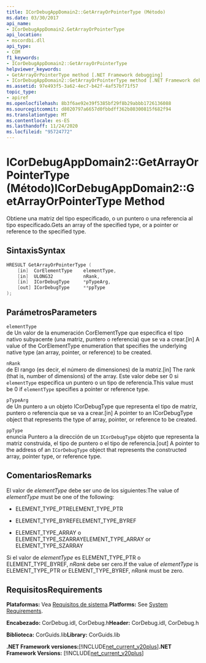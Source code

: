 ```yaml
---
title: ICorDebugAppDomain2::GetArrayOrPointerType (Método)
ms.date: 03/30/2017
api_name:
- ICorDebugAppDomain2.GetArrayOrPointerType
api_location:
- mscordbi.dll
api_type:
- COM
f1_keywords:
- ICorDebugAppDomain2::GetArrayOrPointerType
helpviewer_keywords:
- GetArrayOrPointerType method [.NET Framework debugging]
- ICorDebugAppDomain2::GetArrayOrPointerType method [.NET Framework debugging]
ms.assetid: 97e493f5-3a62-4ec7-b42f-4af57bf71f57
topic_type:
- apiref
ms.openlocfilehash: 8b3f6ae92e39f5385bf29f8b29abbb1726136088
ms.sourcegitcommit: d8020797a6657d0fbbdff362b80300815f682f94
ms.translationtype: MT
ms.contentlocale: es-ES
ms.lasthandoff: 11/24/2020
ms.locfileid: "95724772"
---
```

# <a name="icordebugappdomain2getarrayorpointertype-method"></a><span data-ttu-id="c67d1-102">ICorDebugAppDomain2::GetArrayOrPointerType (Método)</span><span class="sxs-lookup"><span data-stu-id="c67d1-102">ICorDebugAppDomain2::GetArrayOrPointerType Method</span></span>

<span data-ttu-id="c67d1-103">Obtiene una matriz del tipo especificado, o un puntero o una referencia al tipo especificado.</span><span class="sxs-lookup"><span data-stu-id="c67d1-103">Gets an array of the specified type, or a pointer or reference to the specified type.</span></span>  
  
## <a name="syntax"></a><span data-ttu-id="c67d1-104">Sintaxis</span><span class="sxs-lookup"><span data-stu-id="c67d1-104">Syntax</span></span>  
  
```cpp  
HRESULT GetArrayOrPointerType (  
    [in]  CorElementType    elementType,  
    [in]  ULONG32           nRank,  
    [in]  ICorDebugType     *pTypeArg,  
    [out] ICorDebugType     **ppType  
);  
```  
  
## <a name="parameters"></a><span data-ttu-id="c67d1-105">Parámetros</span><span class="sxs-lookup"><span data-stu-id="c67d1-105">Parameters</span></span>  

 `elementType`  
 <span data-ttu-id="c67d1-106">de Un valor de la enumeración CorElementType que especifica el tipo nativo subyacente (una matriz, puntero o referencia) que se va a crear.</span><span class="sxs-lookup"><span data-stu-id="c67d1-106">[in] A value of the CorElementType enumeration that specifies the underlying native type (an array, pointer, or reference) to be created.</span></span>  
  
 `nRank`  
 <span data-ttu-id="c67d1-107">de El rango (es decir, el número de dimensiones) de la matriz.</span><span class="sxs-lookup"><span data-stu-id="c67d1-107">[in] The rank (that is, number of dimensions) of the array.</span></span> <span data-ttu-id="c67d1-108">Este valor debe ser 0 si `elementType` especifica un puntero o un tipo de referencia.</span><span class="sxs-lookup"><span data-stu-id="c67d1-108">This value must be 0 if `elementType` specifies a pointer or reference type.</span></span>  
  
 `pTypeArg`  
 <span data-ttu-id="c67d1-109">de Un puntero a un objeto ICorDebugType que representa el tipo de matriz, puntero o referencia que se va a crear.</span><span class="sxs-lookup"><span data-stu-id="c67d1-109">[in] A pointer to an ICorDebugType object that represents the type of array, pointer, or reference to be created.</span></span>  
  
 `ppType`  
 <span data-ttu-id="c67d1-110">enuncia Puntero a la dirección de un `ICorDebugType` objeto que representa la matriz construida, el tipo de puntero o el tipo de referencia.</span><span class="sxs-lookup"><span data-stu-id="c67d1-110">[out] A pointer to the address of an `ICorDebugType` object that represents the constructed array, pointer type, or reference type.</span></span>  
  
## <a name="remarks"></a><span data-ttu-id="c67d1-111">Comentarios</span><span class="sxs-lookup"><span data-stu-id="c67d1-111">Remarks</span></span>  

 <span data-ttu-id="c67d1-112">El valor de *elementType* debe ser uno de los siguientes:</span><span class="sxs-lookup"><span data-stu-id="c67d1-112">The value of *elementType* must be one of the following:</span></span>  
  
- <span data-ttu-id="c67d1-113">ELEMENT_TYPE_PTR</span><span class="sxs-lookup"><span data-stu-id="c67d1-113">ELEMENT_TYPE_PTR</span></span>  
  
- <span data-ttu-id="c67d1-114">ELEMENT_TYPE_BYREF</span><span class="sxs-lookup"><span data-stu-id="c67d1-114">ELEMENT_TYPE_BYREF</span></span>  
  
- <span data-ttu-id="c67d1-115">ELEMENT_TYPE_ARRAY o ELEMENT_TYPE_SZARRAY</span><span class="sxs-lookup"><span data-stu-id="c67d1-115">ELEMENT_TYPE_ARRAY or ELEMENT_TYPE_SZARRAY</span></span>  
  
 <span data-ttu-id="c67d1-116">Si el valor de *elementType* es ELEMENT_TYPE_PTR o ELEMENT_TYPE_BYREF, *nRank* debe ser cero.</span><span class="sxs-lookup"><span data-stu-id="c67d1-116">If the value of *elementType* is ELEMENT_TYPE_PTR or ELEMENT_TYPE_BYREF, *nRank* must be zero.</span></span>  
  
## <a name="requirements"></a><span data-ttu-id="c67d1-117">Requisitos</span><span class="sxs-lookup"><span data-stu-id="c67d1-117">Requirements</span></span>  

 <span data-ttu-id="c67d1-118">**Plataformas:** Vea [Requisitos de sistema](../../get-started/system-requirements.md).</span><span class="sxs-lookup"><span data-stu-id="c67d1-118">**Platforms:** See [System Requirements](../../get-started/system-requirements.md).</span></span>  
  
 <span data-ttu-id="c67d1-119">**Encabezado:** CorDebug.idl, CorDebug.h</span><span class="sxs-lookup"><span data-stu-id="c67d1-119">**Header:** CorDebug.idl, CorDebug.h</span></span>  
  
 <span data-ttu-id="c67d1-120">**Biblioteca:** CorGuids.lib</span><span class="sxs-lookup"><span data-stu-id="c67d1-120">**Library:** CorGuids.lib</span></span>  
  
 <span data-ttu-id="c67d1-121">**.NET Framework versiones:**[!INCLUDE[net_current_v20plus](../../../../includes/net-current-v20plus-md.md)]</span><span class="sxs-lookup"><span data-stu-id="c67d1-121">**.NET Framework Versions:** [!INCLUDE[net_current_v20plus](../../../../includes/net-current-v20plus-md.md)]</span></span>
